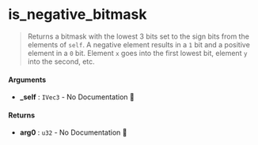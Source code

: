 # is\_negative\_bitmask

>  Returns a bitmask with the lowest 3 bits set to the sign bits from the elements of `self`.
>  A negative element results in a `1` bit and a positive element in a `0` bit.  Element `x` goes
>  into the first lowest bit, element `y` into the second, etc.

#### Arguments

- **\_self** : `IVec3` \- No Documentation 🚧

#### Returns

- **arg0** : `u32` \- No Documentation 🚧